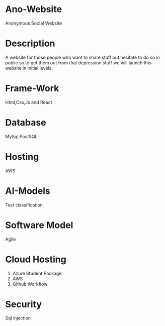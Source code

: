 # Ano-Website
Anonymous SocIal Website 
# Description
A website for those people who want to share stuff but hesitate to do so in public so to get them out from that depression stuff we will launch this website in initial levels.

# Frame-Work
Html,Css,Js and React
# Database
MySql,PostSQL

# Hosting
AWS
# AI-Models
Text classification
# Software Model
Agile 
# Cloud Hosting
1) Azure Student Package
2) AWS
3) Github Workflow
# Security
Sql injection



